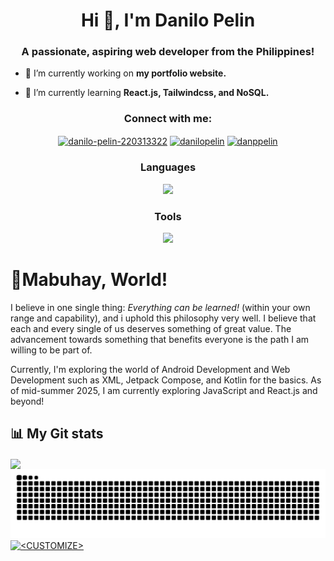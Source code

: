 <h1 align="center">Hi 👋, I'm Danilo Pelin</h1>
<h3 align="center">A passionate, aspiring web developer from the Philippines!</h3>

- 🔭 I’m currently working on **my portfolio website.**

- 🌱 I’m currently learning **React.js, Tailwindcss, and NoSQL.**

<h3 align="center">Connect with me:</h3>
<p align="center">
<a href="https://linkedin.com/in/danilo-pelin-220313322" target="blank"><img align="center" src="https://raw.githubusercontent.com/rahuldkjain/github-profile-readme-generator/master/src/images/icons/Social/linked-in-alt.svg" alt="danilo-pelin-220313322" height="30" width="40" /></a>
<a href="https://fb.com/danilopelin" target="blank"><img align="center" src="https://raw.githubusercontent.com/rahuldkjain/github-profile-readme-generator/master/src/images/icons/Social/facebook.svg" alt="danilopelin" height="30" width="40" /></a>
<a href="https://instagram.com/danppelin" target="blank"><img align="center" src="https://raw.githubusercontent.com/rahuldkjain/github-profile-readme-generator/master/src/images/icons/Social/instagram.svg" alt="danppelin" height="30" width="40" /></a>
</p>

<h3 align="center">Languages</h3>
<p align="center">
  <a href="https://skillicons.dev">
    <img src="https://skillicons.dev/icons?i=html,css,java,js,kotlin,cs,cpp,php" />
  </a>
</p>
<h3 align="center">Tools</h3>
<p align="center">
  <a href="https://skillicons.dev">
    <img src="https://skillicons.dev/icons?i=androidstudio,vscode,visualstudio,eclipse,figma,gcp,firebase,atom,unity" />
  </a>
</p>

# 👋Mabuhay, World!

I believe in one single thing: *Everything can be learned!* (within your own range and capability), and i uphold this philosophy very well. I believe that each and every single of us deserves something of great value. The advancement towards something that benefits everyone is the path I am willing to be part of. 

Currently, I'm exploring the world of Android Development and Web Development such as XML, Jetpack Compose, and Kotlin for the basics. As of mid-summer 2025, I am currently exploring JavaScript and React.js and beyond!

## 📊 My Git stats
<a href="https://github.com/danskyvich/danskyvich">
  <img align="center" src="https://github-readme-stats.vercel.app/api/top-langs/?username=danskyvich&hide=java,html,tex&title_color=ffffff&text_color=c9cacc&icon_color=2bbc8a&bg_color=1d1f21&langs_count=3" />
</a>

<picture>
  <source media="(prefers-color-scheme: dark)" srcset="https://raw.githubusercontent.com/danskyvich/danskyvich/output/github-contribution-grid-snake-dark.svg">
  <source media="(prefers-color-scheme: light)" srcset="https://raw.githubusercontent.com/danskyvich/danskyvich/output/github-contribution-grid-snake.svg">
  <img alt="github contribution grid snake animation" src="https://raw.githubusercontent.com/danskyvich/danskyvich/output/github-contribution-grid-snake.svg">
</picture>
<a href="https://github.com/danskyvich/Organizely">
  <img align="center" src="https://github-readme-stats.vercel.app/api?username=danskyvich&show_icons=true&line_height=27&count_private=true&title_color=ffffff&text_color=c9cacc&icon_color=2bbc8a&bg_color=1d1f21" alt="<CUSTOMIZE>" />
</a>



